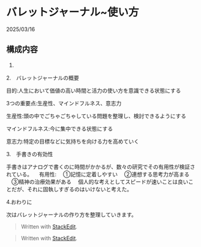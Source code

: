 

# バレットジャーナル~使い方

2025/03/16

## 構成内容

1. 　
　

2.　バレットジャーナルの概要

目的:人生において価値の高い時間と活力の使い方を意識できる状態にする

3つの重要点:生産性、マインドフルネス、意志力

生産性:頭の中でごちゃごちゃしている問題を整理し、検討できるようにする

マインドフルネス:今に集中できる状態にする

意志力:特定の目標などに気持ちを向ける力を高めていく

3.　手書きの有効性

手書きはアナログで書くのに時間がかかるが、数々の研究でその有用性が検証されている。
　有用性:
　①記憶に定着しやすい
　②連想する思考力が高まる
　③精神の治療効果がある
　個人的な考えとしてスピードが速いことは良いことだが、それに固執しすぎるのはいけないと考えた。

4.おわりに

次はバレットジャーナルの作り方を整理していきます。
> Written with [StackEdit](https://stackedit.io/).

> Written with [StackEdit](https://stackedit.io/).
<!--stackedit_data:
eyJoaXN0b3J5IjpbLTY5MDYwMzYyNV19
-->